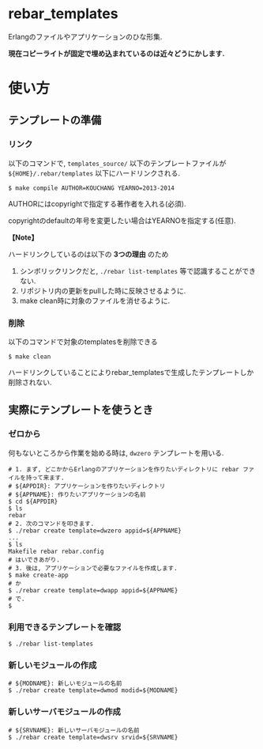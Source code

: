 rebar_templates
===============

Erlangのファイルやアプリケーションのひな形集.

**現在コピーライトが固定で埋め込まれているのは近々どうにかします.**

# 使い方

## テンプレートの準備

### リンク

以下のコマンドで, ```templates_source/``` 以下のテンプレートファイルが ```${HOME}/.rebar/templates``` 以下にハードリンクされる.

```shell
$ make compile AUTHOR=KOUCHANG YEARNO=2013-2014
```

AUTHORにはcopyrightで指定する著作者を入れる(必須).

copyrightのdefaultの年号を変更したい場合はYEARNOを指定する(任意).

**【Note】**

ハードリンクしているのは以下の **3つの理由** のため

1. シンボリックリンクだと, ```./rebar list-templates``` 等で認識することができない.
2. リポジトリ内の更新をpullした時に反映させるように.
3. make clean時に対象のファイルを消せるように.

### 削除

以下のコマンドで対象のtemplatesを削除できる

```shell
$ make clean
```

ハードリンクしていることによりrebar_templatesで生成したテンプレートしか削除されない.

## 実際にテンプレートを使うとき

### ゼロから

何もないところから作業を始める時は,  ```dwzero``` テンプレートを用いる.

```shell
# 1. まず, どこかからErlangのアプリケーションを作りたいディレクトリに rebar ファイルを持って来ます.
# ${APPDIR}: アプリケーションを作りたいディレクトリ
# ${APPNAME}: 作りたいアプリケーションの名前
$ cd ${APPDIR}
$ ls
rebar
# 2. 次のコマンドを叩きます.
$ ./rebar create template=dwzero appid=${APPNAME}
...
$ ls
Makefile rebar rebar.config
# はいできあがり.
# 3. 後は, アプリケーションで必要なファイルを作成します.
$ make create-app
# か
$ ./rebar create template=dwapp appid=${APPNAME}
# で.
$
```

### 利用できるテンプレートを確認

```shell
$ ./rebar list-templates
```

### 新しいモジュールの作成

```shell
# ${MODNAME}: 新しいモジュールの名前
$ ./rebar create template=dwmod modid=${MODNAME}
```

### 新しいサーバモジュールの作成

```shel
# ${SRVNAME}: 新しいサーバモジュールの名前
$ ./rebar create template=dwsrv srvid=${SRVNAME}
```

